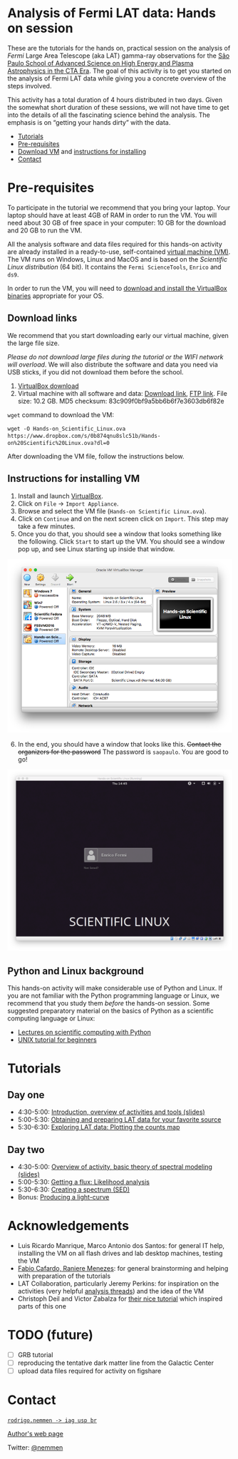 Analysis of Fermi LAT data: Hands on session
==============================================

These are the tutorials for the hands on, practical session on the analysis of *Fermi* Large Area Telescope (aka LAT) gamma-ray observations for the [São Paulo School of Advanced Science on High Energy and Plasma Astrophysics in the CTA Era](http://www.astro.iag.usp.br/~highenastro/). The goal of this activity is to get you started on the analysis of Fermi LAT data while giving you a concrete overview of the steps involved. 

This activity has a total duration of 4 hours distributed in two days. Given the somewhat short duration of these sessions, we will not have time to get into the details of all the fascinating science behind the analysis. The emphasis is on “getting your hands dirty” with the data. 

- [Tutorials](#tutorials)
- [Pre-requisites](#pre-requisites)
- [Download VM](#download-links) and [instructions for installing](#instructions-for-installing-vm)
- [Contact](#contact)

# Pre-requisites

To participate in the tutorial we recommend that you bring your laptop. Your laptop should have at least 4GB of RAM in order to run the VM. You will need about 30 GB of free space in your computer: 10 GB for the download and 20 GB to run the VM.

All the analysis software and data files required for this hands-on activity are already installed in a ready-to-use, self-contained [virtual machine (VM)](https://en.wikipedia.org/wiki/Virtual_machine). The VM runs on Windows, Linux and MacOS and is based on the *Scientific Linux distribution* (64 bit). It contains the `Fermi ScienceTools`, `Enrico` and `ds9`.

In order to run the VM, you will need to [download and install the VirtualBox binaries](https://www.virtualbox.org/wiki/Downloads) appropriate for your OS. 

## Download links

We recommend that you start downloading early our virtual machine, given the large file size. 

*Please do not download large files during the tutorial or the WIFI network will overload*. We will also distribute the software and data you need via USB sticks, if you did not download them before the school.

1. [VirtualBox download](https://www.virtualbox.org/wiki/Downloads)
2. Virtual machine with all software and data: [Download link](https://www.dropbox.com/s/0b874qnu8slc51b/Hands-on%20Scientific%20Linux.ova?dl=0), [FTP link](ftp://astroweb.iag.usp.br/dalpino/Hands-on). File size: 10.2 GB. MD5 checksum: 83c909f0bf9a5bb6b6f7e3603db6f82e

`wget` command to download the VM: 

    wget -O Hands-on_Scientific_Linux.ova https://www.dropbox.com/s/0b874qnu8slc51b/Hands-on%20Scientific%20Linux.ova?dl=0

After downloading the VM file, follow the instructions below.

## Instructions for installing VM

1. Install and launch [VirtualBox](https://www.virtualbox.org/wiki/Downloads).
2. Click on `File` -> `Import Appliance`.
3. Browse and select the VM file (`Hands-on Scientific Linux.ova`).
4. Click on `Continue` and on the next screen click on `Import`. This step may take a few minutes.
5. Once you do that, you should see a window that looks something like the following. Click `Start` to start up the VM. You should see a window pop up, and see Linux starting up inside that window.

![](./figures/virtualbox.png "VirtualBox window listing the VM after successfull import")

6. In the end, you should have a window that looks like this. ~~Contact the organizers for the password~~ The password is `saopaulo`. You are good to go!

![](./figures/welcome_screen.png "VM after booting")

## Python and Linux background

This hands-on activity will make considerable use of Python and Linux. If you are not familiar with the Python programming language or Linux, we recommend that you study them *before* the hands-on session. Some suggested  preparatory material on the basics of Python as a scientific computing language or Linux: 

- [Lectures on scientific computing with Python](https://github.com/jrjohansson/scientific-python-lectures)
- [UNIX tutorial for beginners](http://www.ee.surrey.ac.uk/Teaching/Unix/)


# Tutorials

## Day one

- 4:30-5:00: [Introduction, overview of activities and tools (slides)](./day01-intro_slides.pdf)
- 5:00-5:30: [Obtaining and preparing LAT data for your favorite source](./prepare.md)
- 5:30-6:30: [Exploring LAT data: Plotting the counts map](./explore.md)

## Day two

- 4:30-5:00: [Overview of activity, basic theory of spectral modeling (slides)](./day02-intro_slides.pdf)
- 5:00-5:30: [Getting a flux: Likelihood analysis](./likelihood.md)
- 5:30-6:30: [Creating a spectrum (SED)](./sed.md)
- Bonus: [Producing a light-curve](./lc.md)

# Acknowledgements

- Luis Ricardo Manrique, Marco Antonio dos Santos: for general IT help, installing the VM on all flash drives and lab desktop machines, testing the VM
- [Fabio Cafardo, Raniere Menezes](https://rodrigonemmen.com/group/group-members/): for general brainstorming and helping with preparation of the tutorials
- LAT Collaboration, particularly Jeremy Perkins: for inspiration on the activities (very helpful [analysis threads](https://fermi.gsfc.nasa.gov/ssc/data/analysis/scitools/)) and the idea of the VM
- Christoph Deil and Victor Zabalza for [their nice tutorial](http://fermi-hero.readthedocs.io/en/latest/index.html#) which inspired parts of this one

# TODO (future)

- [ ] GRB tutorial
- [ ] reproducing the tentative dark matter line from the Galactic Center
- [ ] upload data files required for activity on figshare

# Contact 

[`rodrigo.nemmen -> iag usp br`](http://rodrigonemmen.com/contact)

[Author's web page](https://rodrigonemmen.com/)

Twitter: [@nemmen](https://twitter.com/nemmen)